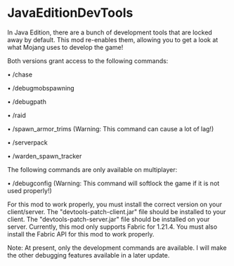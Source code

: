 # JavaEditionDevTools
In Java Edition, there are a bunch of development tools that are locked away by default. This mod re-enables them, allowing you to get a look at what Mojang uses to develop the game!

Both versions grant access to the following commands:

• /chase

• /debugmobspawning

• /debugpath

• /raid

• /spawn_armor_trims (Warning: This command can cause a lot of lag!)

• /serverpack

• /warden_spawn_tracker

The following commands are only available on multiplayer:

• /debugconfig (Warning: This command will softlock the game if it is not used properly!)

For this mod to work properly, you must install the correct version on your client/server. The "devtools-patch-client.jar" file should be installed to your client. The "devtools-patch-server.jar" file should be installed on your server. Currently, this mod only supports Fabric for 1.21.4. You must also install the Fabric API for this mod to work properly.

Note: At present, only the development commands are available. I will make the other debugging features available in a later update.
